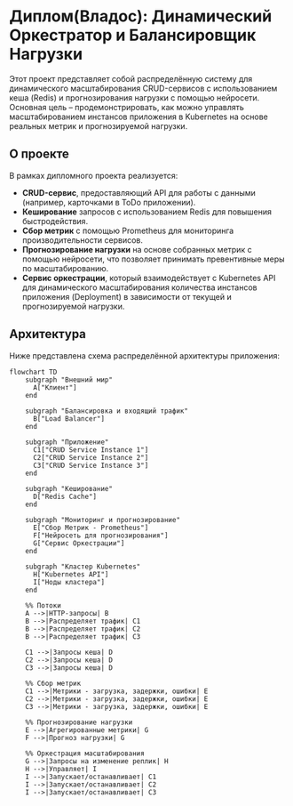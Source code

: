 # Диплом(Владос): Динамический Оркестратор и Балансировщик Нагрузки

Этот проект представляет собой распределённую систему для динамического масштабирования CRUD-сервисов с использованием кеша (Redis) и прогнозирования нагрузки с помощью нейросети. Основная цель – продемонстрировать, как можно управлять масштабированием инстансов приложения в Kubernetes на основе реальных метрик и прогнозируемой нагрузки.

## О проекте

В рамках дипломного проекта реализуется:
- **CRUD-сервис**, предоставляющий API для работы с данными (например, карточками в ToDo приложении).
- **Кеширование** запросов с использованием Redis для повышения быстродействия.
- **Сбор метрик** с помощью Prometheus для мониторинга производительности сервисов.
- **Прогнозирование нагрузки** на основе собранных метрик с помощью нейросети, что позволяет принимать превентивные меры по масштабированию.
- **Сервис оркестрации**, который взаимодействует с Kubernetes API для динамического масштабирования количества инстансов приложения (Deployment) в зависимости от текущей и прогнозируемой нагрузки.

## Архитектура

Ниже представлена схема распределённой архитектуры приложения:

```mermaid
flowchart TD
    subgraph "Внешний мир"
      A["Клиент"] 
    end

    subgraph "Балансировка и входящий трафик"
      B["Load Balancer"]
    end

    subgraph "Приложение"
      C1["CRUD Service Instance 1"]
      C2["CRUD Service Instance 2"]
      C3["CRUD Service Instance 3"]
    end

    subgraph "Кеширование"
      D["Redis Cache"]
    end

    subgraph "Мониторинг и прогнозирование"
      E["Сбор Метрик - Prometheus"]
      F["Нейросеть для прогнозирования"]
      G["Сервис Оркестрации"]
    end

    subgraph "Кластер Kubernetes"
      H["Kubernetes API"]
      I["Ноды кластера"]
    end

    %% Потоки
    A -->|HTTP-запросы| B
    B -->|Распределяет трафик| C1
    B -->|Распределяет трафик| C2
    B -->|Распределяет трафик| C3

    C1 -->|Запросы кеша| D
    C2 -->|Запросы кеша| D
    C3 -->|Запросы кеша| D

    %% Сбор метрик
    C1 -->|Метрики - загрузка, задержки, ошибки| E
    C2 -->|Метрики - загрузка, задержки, ошибки| E
    C3 -->|Метрики - загрузка, задержки, ошибки| E

    %% Прогнозирование нагрузки
    E -->|Агрегированные метрики| G
    F -->|Прогноз нагрузки| G

    %% Оркестрация масштабирования
    G -->|Запросы на изменение реплик| H
    H -->|Управляет| I
    I -->|Запускает/останавливает| C1
    I -->|Запускает/останавливает| C2
    I -->|Запускает/останавливает| C3

